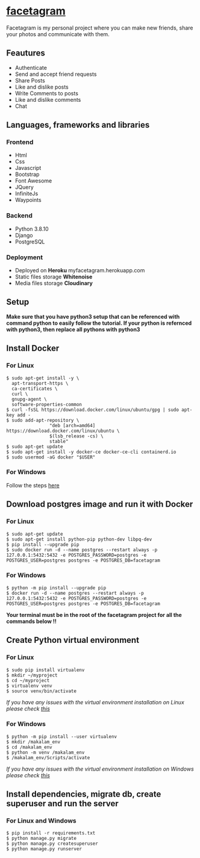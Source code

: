 # [facetagram](myfacetagram.herokuapp.com)
Facetagram is my personal project where you can make new friends, share your photos and communicate with them.  
## Feautures
* Authenticate
* Send and accept friend requests
* Share Posts
* Like and dislike posts
* Write Comments to posts
* Like and dislike comments
* Chat

## Languages, frameworks and libraries
### Frontend
* Html
* Css
* Javascript
* Bootstrap
* Font Awesome
* JQuery
* InfiniteJs
* Waypoints
### Backend
* Python 3.8.10
* Django
* PostgreSQL
### Deployment
* Deployed on **Heroku** myfacetagram.herokuapp.com
* Static files storage **Whitenoise**
* Media files storage **Cloudinary**
## **Setup**

__Make sure that you have python3 setup that can be referenced with command python to easily follow the tutorial. If your python is refernced with python3, then replace all pythons with python3__

## Install Docker
### For Linux
```
$ sudo apt-get install -y \
  apt-transport-https \
  ca-certificates \
  curl \
  gnupg-agent \
  software-properties-common
$ curl -fsSL https://download.docker.com/linux/ubuntu/gpg | sudo apt-key add -
$ sudo add-apt-repository \
                "deb [arch=amd64] https://download.docker.com/linux/ubuntu \
                $(lsb_release -cs) \
                stable"
$ sudo apt-get update
$ sudo apt-get install -y docker-ce docker-ce-cli containerd.io
$ sudo usermod -aG docker "$USER"
```

### For Windows

Follow the steps [here](https://docs.docker.com/docker-for-windows/install/)

## Download postgres image and run it with Docker

### For Linux

```
$ sudo apt-get update
$ sudo apt-get install python-pip python-dev libpq-dev
$ pip install --upgrade pip
$ sudo docker run -d --name postgres --restart always -p 127.0.0.1:5432:5432 -e POSTGRES_PASSWORD=postgres -e POSTGRES_USER=postgres postgres -e POSTGRES_DB=facetagram
```

### For Windows
```
$ python -m pip install --upgrade pip
$ docker run -d --name postgres --restart always -p 127.0.0.1:5432:5432 -e POSTGRES_PASSWORD=postgres -e POSTGRES_USER=postgres postgres -e POSTGRES_DB=facetagram
```

__Your terminal must be in the root of the facetagram project for all the commands below !!__

## Create Python virtual environment
### For Linux
```
$ sudo pip install virtualenv
$ mkdir ~/myproject
$ cd ~/myproject
$ virtualenv venv
$ source venv/bin/activate
```
_If you have any issues with the virtual environment installation on Linux please check [this](https://gist.github.com/Geoyi/d9fab4f609e9f75941946be45000632b)_

### For Windows
```
$ python -m pip install --user virtualenv
$ mkdir /makalam_env
$ cd /makalam_env
$ python -m venv /makalam_env
$ /makalam_env/Scripts/activate
```
_If you have any issues with the virtual environment installation on Windows please check [this](https://packaging.python.org/guides/installing-using-pip-and-virtual-environments/)_

## Install dependencies, migrate db, create superuser and run the server
### For Linux and Windows
```
$ pip install -r requirements.txt
$ python manage.py migrate
$ python manage.py createsuperuser
$ python manage.py runserver
```